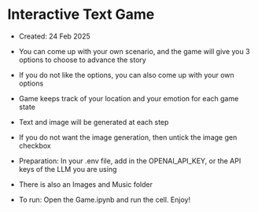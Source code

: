 # Interactive Text Game
- Created: 24 Feb 2025

- You can come up with your own scenario, and the game will give you 3 options to choose to advance the story
- If you do not like the options, you can also come up with your own options

- Game keeps track of your location and your emotion for each game state

- Text and image will be generated at each step

- If you do not want the image generation, then untick the image gen checkbox

- Preparation: In your .env file, add in the OPENAI_API_KEY, or the API keys of the LLM you are using

- There is also an Images and Music folder

- To run: Open the Game.ipynb and run the cell. Enjoy!
